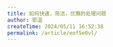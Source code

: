 ```yaml
---
title: 如何快速，简洁，优雅的处理问题
author: 耶温
createTime: 2024/05/11 16:52:38
permalink: /article/eof5e0vl/
---
```


